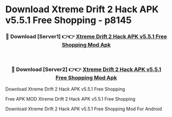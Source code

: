 # Download Xtreme Drift 2 Hack APK v5.5.1 Free Shopping - p8145



<div align="center">
<h3>🔴 Download [Server1] 👉👉 <a href="https://momento.my/?title=Xtreme_Drift_2_Hack_APK_v5.5.1_Free_Shopping">Xtreme Drift 2 Hack APK v5.5.1 Free Shopping Mod Apk</a></h3><br>

<h3>🔴 Download [Server2] 👉👉 <a href="https://momento.my/?title=Xtreme_Drift_2_Hack_APK_v5.5.1_Free_Shopping">Xtreme Drift 2 Hack APK v5.5.1 Free Shopping Mod Apk</a></h3>
</div>



Download Xtreme Drift 2 Hack APK v5.5.1 Free Shopping 

Free APK MOD Xtreme Drift 2 Hack APK v5.5.1 Free Shopping 

Download Xtreme Drift 2 Hack APK v5.5.1 Free Shopping Mod For Android
